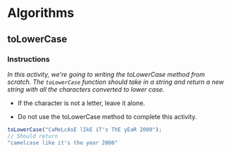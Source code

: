# Algorithms

## toLowerCase

### Instructions

_In this activity, we're going to writing the toLowerCase method from scratch. The `toLowerCase` function should take in a string and return a new string with all the characters converted to lower case._ 

* If the character is not a letter, leave it alone.

* Do not use the toLowerCase method to complete this activity.

```javascript
toLowerCase("CaMeLcAsE lIkE iT's ThE yEaR 2000");
// Should return
"camelcase like it's the year 2000"
```
